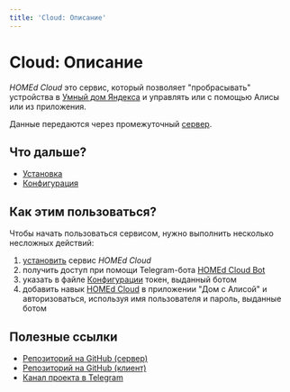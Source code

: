```yaml
---
title: 'Cloud: Описание'
---
```


# Cloud: Описание

_HOMEd Cloud_ это сервис, который позволяет "пробрасывать" устройства в [Умный дом Яндекса](https://alice.yandex.ru/smart-home) и управлять или с помощью Алисы или из приложения.

Данные передаются через промежуточный [сервер](https://github.com/u236/homed-server-cloud).

## Что дальше?

- [Установка](/cloud/installation/)
- [Конфигурация](/cloud/configuration/)

## Как этим пользоваться?

Чтобы начать пользоваться сервисом, нужно выполнить несколько несложных действий:

1. [установить](/cloud/installation/) сервис _HOMEd Cloud_
2. получить доступ при помощи Telegram-бота [HOMEd Cloud Bot](https://t.me/homedCloudBot)
3. указать в файле [Конфигурации](/cloud/configuration/) токен, выданный ботом
4. добавить навык [HOMEd Cloud](https://dialogs.yandex.ru/store/skills/5e05d82c-homed) в приложении "Дом с Алисой" и авторизоваться, используя имя пользователя и пароль, выданные ботом

## Полезные ссылки

- [Репозиторий на GitHub (сервер)](https://github.com/u236/homed-server-cloud)
- [Репозиторий на GitHub (клиент)](https://github.com/u236/homed-service-cloud)
- [Канал проекта в Telegram](https://t.me/homed_info)

